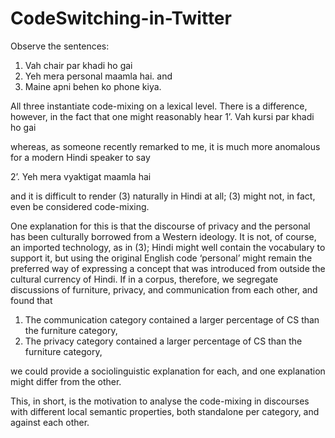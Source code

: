 # CodeSwitching-in-Twitter

Observe the sentences:
1. 	Vah chair par khadi ho gai
2. 	Yeh mera personal maamla hai.
and
3. 	Maine apni behen ko phone kiya. 



All three instantiate code-mixing on a lexical level. There is a difference, however, in the fact that one might reasonably hear
1’. Vah kursi par khadi ho gai

whereas, as someone recently remarked to me, it is much more anomalous for a modern Hindi speaker to say

2’. Yeh mera vyaktigat maamla hai

and it is difficult to render (3) naturally in Hindi at all; (3) might not, in fact, even be considered code-mixing.  

One explanation for this is that the discourse of privacy and the personal has been culturally borrowed from a Western ideology. It is not, of course, an imported technology, as in (3); Hindi might well contain the vocabulary to support it, but using the original English code ‘personal’ might remain the preferred way of expressing a concept that was introduced from outside the cultural currency of Hindi. If in a corpus, therefore, we segregate discussions of furniture, privacy, and communication from each other, and found that
1. The communication category contained a larger percentage of CS than the furniture category,
2. The privacy category contained a larger percentage of CS than the furniture category,


we could provide a sociolinguistic explanation for each, and one explanation might differ from the other.

This, in short, is the motivation to analyse the code-mixing in discourses with different local semantic properties, both standalone per category, and against each other.

